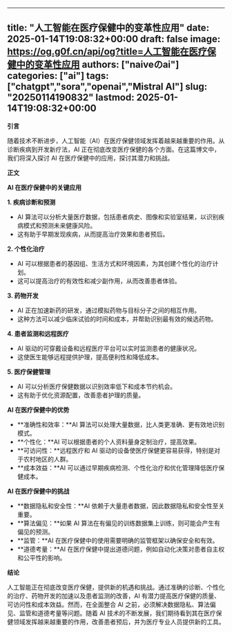
---
title: "人工智能在医疗保健中的变革性应用"
date: 2025-01-14T19:08:32+00:00
draft: false
image: https://og.g0f.cn/api/og?title=人工智能在医疗保健中的变革性应用
authors: ["naiveのai"]
categories: ["ai"]
tags: ["chatgpt","sora","openai","Mistral AI"]
slug: "20250114190832"
lastmod: 2025-01-14T19:08:32+00:00
---
**引言**

随着技术不断进步，人工智能（AI）在医疗保健领域发挥着越来越重要的作用。从诊断疾病到开发新疗法，AI 正在彻底改变医疗保健的各个方面。在这篇博文中，我们将深入探讨 AI 在医疗保健中的应用，探讨其潜力和挑战。

**正文**

**AI 在医疗保健中的关键应用**

**1. 疾病诊断和预测**

* AI 算法可以分析大量医疗数据，包括患者病史、图像和实验室结果，以识别疾病模式和预测未来健康风险。
* 这有助于早期发现疾病，从而提高治疗效果和患者预后。

**2. 个性化治疗**

* AI 可以根据患者的基因组、生活方式和环境因素，为其创建个性化的治疗计划。
* 这可以提高治疗的有效性和减少副作用，从而改善患者体验。

**3. 药物开发**

* AI 正在加速新药的研发，通过模拟药物与目标分子之间的相互作用。
* 这种方法可以减少临床试验的时间和成本，并帮助识别最有效的候选药物。

**4. 患者监测和远程医疗**

* AI 驱动的可穿戴设备和远程医疗平台可以实时监测患者的健康状况。
* 这使医生能够远程提供护理，提高便利性和降低成本。

**5. 医疗保健管理**

* AI 可以分析医疗保健数据以识别效率低下和成本节约机会。
* 这有助于优化资源配置，改善患者护理的质量。

**AI 在医疗保健中的优势**

* **准确性和效率：**AI 算法可以处理大量数据，比人类更准确、更有效地识别模式。
* **个性化：**AI 可以根据患者的个人资料量身定制治疗，提高效果。
* **可访问性：**远程医疗和 AI 驱动的设备使医疗保健更容易获得，特别是对于农村地区的人群。
* **成本效益：**AI 可以通过早期疾病检测、个性化治疗和优化管理降低医疗保健成本。

**AI 在医疗保健中的挑战**

* **数据隐私和安全性：**AI 依赖于大量患者数据，因此数据隐私和安全性至关重要。
* **算法偏见：**如果 AI 算法在有偏见的训练数据集上训练，则可能会产生有偏见的预测。
* **监管：**AI 在医疗保健中的使用需要明确的监管框架以确保安全和有效。
* **道德考量：**AI 在医疗保健中提出道德问题，例如自动化决策对患者自主权和公平性的影响。

**结论**

人工智能正在彻底改变医疗保健，提供新的机遇和挑战。通过准确的诊断、个性化的治疗、药物开发的加速以及患者监测的改善，AI 有潜力提高医疗保健的质量、可访问性和成本效益。然而，在全面整合 AI 之前，必须解决数据隐私、算法偏见、监管和道德考量等问题。随着 AI 技术的不断发展，我们期待看到其在医疗保健领域发挥越来越重要的作用，改善患者预后，并为医疗专业人员提供新的工具。